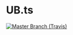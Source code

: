# UB.ts

[![](https://img.shields.io/travis/com/ultralight-beam/UB.ts/master.svg?label=master&logo=travis "Master Branch (Travis)")](https://travis-ci.com/ultralight-beam/UB.ts)
